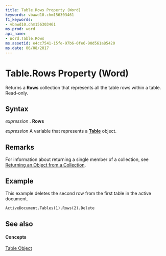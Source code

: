 ```yaml
---
title: Table.Rows Property (Word)
keywords: vbawd10.chm156303461
f1_keywords:
- vbawd10.chm156303461
ms.prod: word
api_name:
- Word.Table.Rows
ms.assetid: e4cc7541-15fe-97b6-0fe6-90d561a85420
ms.date: 06/08/2017
---
```



# Table.Rows Property (Word)

Returns a  **Rows** collection that represents all the table rows within a table. Read-only.


## Syntax

 _expression_ . **Rows**

 _expression_ A variable that represents a **[Table](Word.Table.md)** object.


## Remarks

For information about returning a single member of a collection, see [Returning an Object from a Collection](http://msdn.microsoft.com/library/28f76384-f495-9640-a7c8-10ada3fac727%28Office.15%29.aspx).


## Example

This example deletes the second row from the first table in the active document.


```vb
ActiveDocument.Tables(1).Rows(2).Delete
```


## See also


#### Concepts


[Table Object](Word.Table.md)

